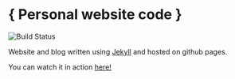 # { Personal website code }
![Build Status](https://travis-ci.org/PanosSakkos/personal-jekyll-theme.svg?branch=master)

Website and blog written using [Jekyll](https://panossakkos.github.io/personal-jekyll-theme/) and hosted on github pages.

You can watch it in action [here!](https://fgriberi.github.io/)
